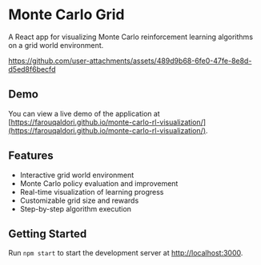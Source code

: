 # Monte Carlo Grid

A React app for visualizing Monte Carlo reinforcement learning algorithms on a grid world environment.

https://github.com/user-attachments/assets/489d9b68-6fe0-47fe-8e8d-d5ed8f6becfd

## Demo

You can view a live demo of the application at [https://farouqaldori.github.io/monte-carlo-rl-visualization/](https://farouqaldori.github.io/monte-carlo-rl-visualization/).

## Features

- Interactive grid world environment
- Monte Carlo policy evaluation and improvement
- Real-time visualization of learning progress
- Customizable grid size and rewards
- Step-by-step algorithm execution

## Getting Started

Run `npm start` to start the development server at [http://localhost:3000](http://localhost:3000).
